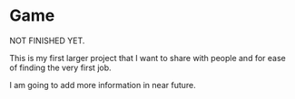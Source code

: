 # Game
NOT FINISHED YET.

This is my first larger project that I want to share with people and for ease of finding the very first job.

I am going to add more information in near future.
